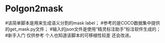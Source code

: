 # Polgon2mask
#该简单脚本是用来生成语义分割的mask label；
#参考的是COCO数据集中提供的get_mask.py文件；
#输入的json文件是使用“精灵标注助手”标注软件生成的；
#新手入门 仅供参考 个人也知道该脚本的可移植性较差 还会改进。
